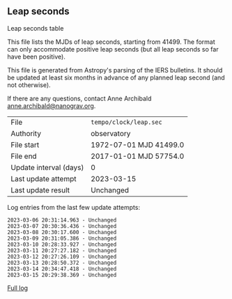 
## Leap seconds

Leap seconds table

This file lists the MJDs of leap seconds, starting from 41499.
The format can only accommodate positive leap seconds (but all
leap seconds so far have been positive).

This file is generated from Astropy's parsing of the IERS
bulletins. It should be updated at least six months in advance
of any planned leap second (and not otherwise).

If there are any questions, contact Anne Archibald
<anne.archibald@nanograv.org>.

|     |     |
|:--- |:--- |
| File | `tempo/clock/leap.sec` |
| Authority | observatory |
| File start | 1972-07-01 MJD 41499.0 |
| File end | 2017-01-01 MJD 57754.0 |
| Update interval (days) | 0 |
| Last update attempt | 2023-03-15 |
| Last update result | Unchanged |

Log entries from the last few update attempts:
```
2023-03-06 20:31:14.963 - Unchanged
2023-03-07 20:30:36.436 - Unchanged
2023-03-08 20:30:17.600 - Unchanged
2023-03-09 20:31:05.386 - Unchanged
2023-03-10 20:28:33.927 - Unchanged
2023-03-11 20:27:27.182 - Unchanged
2023-03-12 20:27:26.109 - Unchanged
2023-03-13 20:28:50.372 - Unchanged
2023-03-14 20:34:47.418 - Unchanged
2023-03-15 20:29:38.369 - Unchanged
```
[Full log](https://raw.githubusercontent.com/ipta/pulsar-clock-corrections/main/log/tempo/clock/leap.sec.log)

